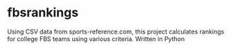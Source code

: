 # fbsrankings
Using CSV data from sports-reference.com, this project calculates rankings for college FBS teams using various criteria. Written in Python
